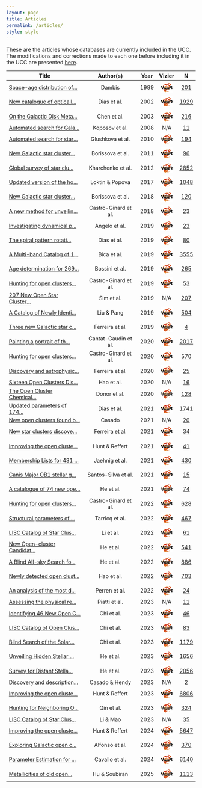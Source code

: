 ```yaml
---
layout: page
title: Articles
permalink: /articles/
style: style
---
```


These are the articles whose databases are currently included in the UCC. The
modifications and corrections made to each one before including it in the UCC
are presented <a data-umami-event="dbs_edits" href="/../dbs_edits">here</a>.

<!-- Begin table 1 -->

| Title | Author(s) | Year | Vizier | N |
| ---- | :---: | :--: | :----: | :-: |
| <a href="https://ui.adsabs.harvard.edu/abs/1999AstL...25....7D" target="_blank" title="Space-age distribution of young open clusters and observational selection">Space-age distribution of...</a> | Dambis | 1999 | <a href="https://vizier.cds.unistra.fr/viz-bin/VizieR?-source=1999AstL...25....7D" target="_blank"> <img src="/images/vizier.png " alt="Vizier url"></a> | [201](/tables/dbs/DAMBIS1999_table) |
| <a href="https://ui.adsabs.harvard.edu/abs/2002A%26A...389..871D" target="_blank" title="New catalogue of optically visible open clusters and candidates">New catalogue of opticall...</a> | Dias et al. | 2002 | <a href="https://vizier.cds.unistra.fr/viz-bin/VizieR?-source=2002A%26A...389..871D" target="_blank"> <img src="/images/vizier.png " alt="Vizier url"></a> | [1929](/tables/dbs/DIAS2002_table) |
| <a href="https://ui.adsabs.harvard.edu/abs/2003AJ....125.1397C" target="_blank" title="On the Galactic Disk Metallicity Distribution from Open Clusters. I. New Catalogs and Abundance Gradient">On the Galactic Disk Meta...</a> | Chen et al. | 2003 | <a href="https://vizier.cds.unistra.fr/viz-bin/VizieR?-source=2003AJ....125.1397C" target="_blank"> <img src="/images/vizier.png " alt="Vizier url"></a> | [216](/tables/dbs/CHEN2003_table) |
| <a href="https://ui.adsabs.harvard.edu/abs/2008A%26A...486..771K" target="_blank" title="Automated search for Galactic star clusters in large multiband surveys. I. Discovery of 15 new open clusters in the Galactic anticenter region">Automated search for Gala...</a> | Koposov et al. | 2008 | N/A | [11](/tables/dbs/KOPOSOV2008_table) |
| <a href="https://ui.adsabs.harvard.edu/abs/2010AstL...36...75G" target="_blank" title="Automated search for star clusters in large multiband surveys: II. Discovery and investigation of open clusters in the galactic plane">Automated search for star...</a> | Glushkova et al. | 2010 | <a href="https://vizier.cds.unistra.fr/viz-bin/VizieR?-source=2010AstL...36...75G" target="_blank"> <img src="/images/vizier.png " alt="Vizier url"></a> | [194](/tables/dbs/GLUSHKOVA2010_table) |
| <a href="https://ui.adsabs.harvard.edu/abs/2011A%26A...532A.131B" target="_blank" title="New Galactic star clusters discovered in the VVV survey">New Galactic star cluster...</a> | Borissova et al. | 2011 | <a href="https://vizier.cds.unistra.fr/viz-bin/VizieR?-source=2011A%26A...532A.131B" target="_blank"> <img src="/images/vizier.png " alt="Vizier url"></a> | [96](/tables/dbs/BORISSOVA2011_table) |
| <a href="https://ui.adsabs.harvard.edu/abs/2012A%26A...543A.156K" target="_blank" title="Global survey of star clusters in the Milky Way. I. The pipeline and fundamental parameters in the second quadrant">Global survey of star clu...</a> | Kharchenko et al. | 2012 | <a href="https://vizier.cds.unistra.fr/viz-bin/VizieR?-source=2012A%26A...543A.156K" target="_blank"> <img src="/images/vizier.png " alt="Vizier url"></a> | [2852](/tables/dbs/KHARCHENKO2012_table) |
| <a href="https://ui.adsabs.harvard.edu/abs/2017AstBu..72..257L" target="_blank" title="Updated version of the homogeneous catalog of open cluster parameters">Updated version of the ho...</a> | Loktin & Popova | 2017 | <a href="https://vizier.cds.unistra.fr/viz-bin/VizieR?-source=2017AstBu..72..257L" target="_blank"> <img src="/images/vizier.png " alt="Vizier url"></a> | [1048](/tables/dbs/LOKTIN2017_table) |
| <a href="https://ui.adsabs.harvard.edu/abs/2018MNRAS.481.3902B" target="_blank" title="New Galactic star clusters discovered in the disc area of the VVVX survey">New Galactic star cluster...</a> | Borissova et al. | 2018 | <a href="https://vizier.cds.unistra.fr/viz-bin/VizieR?-source=2018MNRAS.481.3902B" target="_blank"> <img src="/images/vizier.png " alt="Vizier url"></a> | [120](/tables/dbs/BORISSOVA2018_table) |
| <a href="https://ui.adsabs.harvard.edu/abs/2018A%26A...618A..59C" target="_blank" title="A new method for unveiling open clusters in Gaia. New nearby open clusters confirmed by DR2">A new method for unveilin...</a> | Castro-Ginard et al. | 2018 | <a href="https://vizier.cds.unistra.fr/viz-bin/VizieR?-source=2018A%26A...618A..59C" target="_blank"> <img src="/images/vizier.png " alt="Vizier url"></a> | [23](/tables/dbs/CASTRO2018_table) |
| <a href="https://ui.adsabs.harvard.edu/abs/2019A%26A...624A...8A" target="_blank" title="Investigating dynamical properties of evolved Galactic open clusters">Investigating dynamical p...</a> | Angelo et al. | 2019 | <a href="https://vizier.cds.unistra.fr/viz-bin/VizieR?-source=2019A%26A...624A...8A" target="_blank"> <img src="/images/vizier.png " alt="Vizier url"></a> | [23](/tables/dbs/ANGELO2019_table) |
| <a href="https://ui.adsabs.harvard.edu/abs/2019MNRAS.486.5726D" target="_blank" title="The spiral pattern rotation speed of the Galaxy and the corotation radius with Gaia DR2">The spiral pattern rotati...</a> | Dias et al. | 2019 | <a href="https://vizier.cds.unistra.fr/viz-bin/VizieR?-source=2019MNRAS.486.5726D" target="_blank"> <img src="/images/vizier.png " alt="Vizier url"></a> | [80](/tables/dbs/DIAS2019_table) |
| <a href="https://ui.adsabs.harvard.edu/abs/2019AJ....157...12B" target="_blank" title="A Multi-band Catalog of 10978 Star Clusters, Associations, and Candidates in the Milky Way">A Multi-band Catalog of 1...</a> | Bica et al. | 2019 | <a href="https://vizier.cds.unistra.fr/viz-bin/VizieR?-source=2019AJ....157...12B" target="_blank"> <img src="/images/vizier.png " alt="Vizier url"></a> | [3555](/tables/dbs/BICA2019_table) |
| <a href="https://ui.adsabs.harvard.edu/abs/2019A%26A...623A.108B" target="_blank" title="Age determination for 269 Gaia DR2 open clusters">Age determination for 269...</a> | Bossini et al. | 2019 | <a href="https://vizier.cds.unistra.fr/viz-bin/VizieR?-source=2019A%26A...623A.108B" target="_blank"> <img src="/images/vizier.png " alt="Vizier url"></a> | [265](/tables/dbs/BOSSINI2019_table) |
| <a href="https://ui.adsabs.harvard.edu/abs/2019A%26A...627A..35C" target="_blank" title="Hunting for open clusters in Gaia DR2: the Galactic anticentre">Hunting for open clusters...</a> | Castro-Ginard et al. | 2019 | <a href="https://vizier.cds.unistra.fr/viz-bin/VizieR?-source=2019A%26A...627A..35C" target="_blank"> <img src="/images/vizier.png " alt="Vizier url"></a> | [53](/tables/dbs/CASTRO2019_table) |
| <a href="https://ui.adsabs.harvard.edu/abs/2019JKAS...52..145S" target="_blank" title="207 New Open Star Clusters within 1 kpc from Gaia Data Release 2">207 New Open Star Cluster...</a> | Sim et al. | 2019 | N/A | [207](/tables/dbs/SIM2019_table) |
| <a href="https://ui.adsabs.harvard.edu/abs/2019ApJS..245...32L" target="_blank" title="A Catalog of Newly Identified Star Clusters in Gaia DR2">A Catalog of Newly Identi...</a> | Liu & Pang | 2019 | <a href="https://vizier.cds.unistra.fr/viz-bin/VizieR?-source=2019ApJS..245...32L" target="_blank"> <img src="/images/vizier.png " alt="Vizier url"></a> | [504](/tables/dbs/LIUPANG2019_table) |
| <a href="https://ui.adsabs.harvard.edu/abs/2019MNRAS.483.5508F" target="_blank" title="Three new Galactic star clusters discovered in the field of the open cluster NGC 5999 with Gaia DR2">Three new Galactic star c...</a> | Ferreira et al. | 2019 | <a href="https://vizier.cds.unistra.fr/viz-bin/VizieR?-source=2019MNRAS.483.5508F" target="_blank"> <img src="/images/vizier.png " alt="Vizier url"></a> | [4](/tables/dbs/FERREIRA2019_table) |
| <a href="https://ui.adsabs.harvard.edu/abs/2020A%26A...640A...1C" target="_blank" title="Painting a portrait of the Galactic disc with its stellar clusters">Painting a portrait of th...</a> | Cantat-Gaudin et al. | 2020 | <a href="https://vizier.cds.unistra.fr/viz-bin/VizieR?-source=2020A%26A...640A...1C" target="_blank"> <img src="/images/vizier.png " alt="Vizier url"></a> | [2017](/tables/dbs/CANTAT2020_table) |
| <a href="https://ui.adsabs.harvard.edu/abs/2020A%26A...635A..45C" target="_blank" title="Hunting for open clusters in Gaia DR2: 582 new open clusters in the Galactic disc">Hunting for open clusters...</a> | Castro-Ginard et al. | 2020 | <a href="https://vizier.cds.unistra.fr/viz-bin/VizieR?-source=2020A%26A...635A..45C" target="_blank"> <img src="/images/vizier.png " alt="Vizier url"></a> | [570](/tables/dbs/CASTRO2020_table) |
| <a href="https://ui.adsabs.harvard.edu/abs/2020MNRAS.496.2021F" target="_blank" title="Discovery and astrophysical properties of Galactic open clusters in dense stellar fields using Gaia DR2">Discovery and astrophysic...</a> | Ferreira et al. | 2020 | <a href="https://vizier.cds.unistra.fr/viz-bin/VizieR?-source=2020MNRAS.496.2021F" target="_blank"> <img src="/images/vizier.png " alt="Vizier url"></a> | [25](/tables/dbs/FERREIRA2020_table) |
| <a href="https://ui.adsabs.harvard.edu/abs/2020PASP..132c4502H" target="_blank" title="Sixteen Open Clusters Discovered with Sample-based Clustering Search of Gaia DR2">Sixteen Open Clusters Dis...</a> | Hao et al. | 2020 | N/A | [16](/tables/dbs/HAO2020_table) |
| <a href="https://ui.adsabs.harvard.edu/abs/2020AJ....159..199D" target="_blank" title="The Open Cluster Chemical Abundances and Mapping Survey. IV. Abundances for 128 Open Clusters Using SDSS/APOGEE DR16">The Open Cluster Chemical...</a> | Donor et al. | 2020 | <a href="https://vizier.cds.unistra.fr/viz-bin/VizieR?-source=2020AJ....159..199D" target="_blank"> <img src="/images/vizier.png " alt="Vizier url"></a> | [128](/tables/dbs/DONOR2020_table) |
| <a href="https://ui.adsabs.harvard.edu/abs/2021MNRAS.504..356D" target="_blank" title="Updated parameters of 1743 open clusters based on Gaia DR2">Updated parameters of 174...</a> | Dias et al. | 2021 | <a href="https://vizier.cds.unistra.fr/viz-bin/VizieR?-source=2021MNRAS.504..356D" target="_blank"> <img src="/images/vizier.png " alt="Vizier url"></a> | [1741](/tables/dbs/DIAS2021_table) |
| <a href="https://ui.adsabs.harvard.edu/abs/2021RAA....21..117C" target="_blank" title="New open clusters found by manual mining of data based on Gaia DR2">New open clusters found b...</a> | Casado | 2021 | N/A | [20](/tables/dbs/CASADO2021_table) |
| <a href="https://ui.adsabs.harvard.edu/abs/2021MNRAS.502L..90F" target="_blank" title="New star clusters discovered towards the Galactic bulge direction using Gaia DR2">New star clusters discove...</a> | Ferreira et al. | 2021 | <a href="https://vizier.cds.unistra.fr/viz-bin/VizieR?-source=2021MNRAS.502L..90F" target="_blank"> <img src="/images/vizier.png " alt="Vizier url"></a> | [34](/tables/dbs/FERREIRA2021_table) |
| <a href="https://ui.adsabs.harvard.edu/abs/2021A%26A...646A.104H" target="_blank" title="Improving the open cluster census. I. Comparison of clustering algorithms applied to Gaia DR2 data">Improving the open cluste...</a> | Hunt & Reffert | 2021 | <a href="https://vizier.cds.unistra.fr/viz-bin/VizieR?-source=2021A%26A...646A.104H" target="_blank"> <img src="/images/vizier.png " alt="Vizier url"></a> | [41](/tables/dbs/HUNT2021_table) |
| <a href="https://ui.adsabs.harvard.edu/abs/2021ApJ...923..129J" target="_blank" title="Membership Lists for 431 Open Clusters in Gaia DR2 Using Extreme Deconvolution Gaussian Mixture Models">Membership Lists for 431 ...</a> | Jaehnig et al. | 2021 | <a href="https://vizier.cds.unistra.fr/viz-bin/VizieR?-source=2021ApJ...923..129J" target="_blank"> <img src="/images/vizier.png " alt="Vizier url"></a> | [430](/tables/dbs/JAEHNIG2021_table) |
| <a href="https://ui.adsabs.harvard.edu/abs/2021MNRAS.508.1033S" target="_blank" title="Canis Major OB1 stellar group contents revealed by Gaia">Canis Major OB1 stellar g...</a> | Santos-Silva et al. | 2021 | <a href="https://vizier.cds.unistra.fr/viz-bin/VizieR?-source=2021MNRAS.508.1033S" target="_blank"> <img src="/images/vizier.png " alt="Vizier url"></a> | [15](/tables/dbs/SANTOS2021_table) |
| <a href="https://ui.adsabs.harvard.edu/abs/2021RAA....21...93H" target="_blank" title="A catalogue of 74 new open clusters found in Gaia Data-Release 2">A catalogue of 74 new ope...</a> | He et al. | 2021 | <a href="https://vizier.cds.unistra.fr/viz-bin/VizieR?-source=2021RAA....21...93H" target="_blank"> <img src="/images/vizier.png " alt="Vizier url"></a> | [74](/tables/dbs/HE2021_table) |
| <a href="https://ui.adsabs.harvard.edu/abs/2022A%26A...661A.118C" target="_blank" title="Hunting for open clusters in Gaia EDR3: 628 new open clusters found with OCfinder">Hunting for open clusters...</a> | Castro-Ginard et al. | 2022 | <a href="https://vizier.cds.unistra.fr/viz-bin/VizieR?-source=2022A%26A...661A.118C" target="_blank"> <img src="/images/vizier.png " alt="Vizier url"></a> | [628](/tables/dbs/CASTRO2022_table) |
| <a href="https://ui.adsabs.harvard.edu/abs/2022A%26A...659A..59T" target="_blank" title="Structural parameters of 389 local open clusters">Structural parameters of ...</a> | Tarricq et al. | 2022 | <a href="https://vizier.cds.unistra.fr/viz-bin/VizieR?-source=2022A%26A...659A..59T" target="_blank"> <img src="/images/vizier.png " alt="Vizier url"></a> | [467](/tables/dbs/TARRICQ2022_table) |
| <a href="https://ui.adsabs.harvard.edu/abs/2022ApJS..259...19L" target="_blank" title="LISC Catalog of Star Clusters. I. Galactic Disk Clusters in Gaia EDR3">LISC Catalog of Star Clus...</a> | Li et al. | 2022 | <a href="https://vizier.cds.unistra.fr/viz-bin/VizieR?-source=2022ApJS..259...19L" target="_blank"> <img src="/images/vizier.png " alt="Vizier url"></a> | [61](/tables/dbs/LI2022_table) |
| <a href="https://ui.adsabs.harvard.edu/abs/2022ApJS..260....8H" target="_blank" title="New Open-cluster Candidates Found in the Galactic Disk Using Gaia DR2/EDR3 Data">New Open-cluster Candidat...</a> | He et al. | 2022 | <a href="https://vizier.cds.unistra.fr/viz-bin/VizieR?-source=2022ApJS..260....8H" target="_blank"> <img src="/images/vizier.png " alt="Vizier url"></a> | [541](/tables/dbs/HE2022_table) |
| <a href="https://ui.adsabs.harvard.edu/abs/2022ApJS..262....7H" target="_blank" title="A Blind All-sky Search for Star Clusters in Gaia EDR3: 886 Clusters within 1.2 kpc of the Sun">A Blind All-sky Search fo...</a> | He et al. | 2022 | <a href="https://vizier.cds.unistra.fr/viz-bin/VizieR?-source=2022ApJS..262....7H" target="_blank"> <img src="/images/vizier.png " alt="Vizier url"></a> | [886](/tables/dbs/HE2022_1_table) |
| <a href="https://ui.adsabs.harvard.edu/abs/2022A%26A...660A...4H" target="_blank" title="Newly detected open clusters in the Galactic disk using Gaia EDR3">Newly detected open clust...</a> | Hao et al. | 2022 | <a href="https://vizier.cds.unistra.fr/viz-bin/VizieR?-source=2022A%26A...660A...4H" target="_blank"> <img src="/images/vizier.png " alt="Vizier url"></a> | [703](/tables/dbs/HAO2022_table) |
| <a href="https://ui.adsabs.harvard.edu/abs/2022A%26A...663A.131P" target="_blank" title="An analysis of the most distant cataloged open clusters. Re-assessing fundamental parameters with Gaia EDR3 and ASteCA">An analysis of the most d...</a> | Perren et al. | 2022 | <a href="https://vizier.cds.unistra.fr/viz-bin/VizieR?-source=2022A%26A...663A.131P" target="_blank"> <img src="/images/vizier.png " alt="Vizier url"></a> | [24](/tables/dbs/PERREN2022_table) |
| <a href="https://ui.adsabs.harvard.edu/abs/2023MNRAS.518.6216P" target="_blank" title="Assessing the physical reality of Milky Way open cluster candidates">Assessing the physical re...</a> | Piatti et al. | 2023 | N/A | [11](/tables/dbs/PIATTI2023_table) |
| <a href="https://ui.adsabs.harvard.edu/abs/2023ApJS..265...20C" target="_blank" title="Identifying 46 New Open Cluster Candidates in Gaia EDR3 Using a Hybrid pyUPMASK and Random Forest Method">Identifying 46 New Open C...</a> | Chi et al. | 2023 | <a href="https://vizier.cds.unistra.fr/viz-bin/VizieR?-source=2023ApJS..265...20C" target="_blank"> <img src="/images/vizier.png " alt="Vizier url"></a> | [46](/tables/dbs/CHI2023_table) |
| <a href="https://ui.adsabs.harvard.edu/abs/2023RAA....23f5008C" target="_blank" title="LISC Catalog of Open Clusters III. 83 Newly Found Galactic Disk Open Clusters Using Gaia EDR3">LISC Catalog of Open Clus...</a> | Chi et al. | 2023 | <a href="https://vizier.cds.unistra.fr/viz-bin/VizieR?-source=2023RAA....23f5008C" target="_blank"> <img src="/images/vizier.png " alt="Vizier url"></a> | [83](/tables/dbs/CHI2023_1_table) |
| <a href="https://ui.adsabs.harvard.edu/abs/2023ApJS..266...36C" target="_blank" title="Blind Search of the Solar Neighborhood Galactic Disk within 5 kpc: 1179 New Star Clusters Found in Gaia DR3">Blind Search of the Solar...</a> | Chi et al. | 2023 | <a href="https://vizier.cds.unistra.fr/viz-bin/VizieR?-source=2023ApJS..266...36C" target="_blank"> <img src="/images/vizier.png " alt="Vizier url"></a> | [1179](/tables/dbs/CHI2023_2_table) |
| <a href="https://ui.adsabs.harvard.edu/abs/2023ApJS..264....8H" target="_blank" title="Unveiling Hidden Stellar Aggregates in the Milky Way: 1656 New Star Clusters Found in Gaia EDR3">Unveiling Hidden Stellar ...</a> | He et al. | 2023 | <a href="https://vizier.cds.unistra.fr/viz-bin/VizieR?-source=2023ApJS..264....8H" target="_blank"> <img src="/images/vizier.png " alt="Vizier url"></a> | [1656](/tables/dbs/HE2023_table) |
| <a href="https://ui.adsabs.harvard.edu/abs/2023ApJS..267...34H" target="_blank" title="Survey for Distant Stellar Aggregates in the Galactic Disk: Detecting 2000 Star Clusters and Candidates, along with the Dwarf Galaxy IC 10">Survey for Distant Stella...</a> | He et al. | 2023 | <a href="https://vizier.cds.unistra.fr/viz-bin/VizieR?-source=2023ApJS..267...34H" target="_blank"> <img src="/images/vizier.png " alt="Vizier url"></a> | [2056](/tables/dbs/HE2023_1_table) |
| <a href="https://ui.adsabs.harvard.edu/abs/2023MNRAS.521.1399C" target="_blank" title="Discovery and description of two young open clusters in the primordial group of NGC 6871">Discovery and description...</a> | Casado & Hendy | 2023 | N/A | [2](/tables/dbs/CASADOHENDY2023_table) |
| <a href="https://ui.adsabs.harvard.edu/abs/2023A%26A...673A.114H" target="_blank" title="Improving the open cluster census. II. An all-sky cluster catalogue with Gaia DR3">Improving the open cluste...</a> | Hunt & Reffert | 2023 | <a href="https://vizier.cds.unistra.fr/viz-bin/VizieR?-source=2023A%26A...673A.114H" target="_blank"> <img src="/images/vizier.png " alt="Vizier url"></a> | [6806](/tables/dbs/HUNT2023_table) |
| <a href="https://ui.adsabs.harvard.edu/abs/2023ApJS..265...12Q" target="_blank" title="Hunting for Neighboring Open Clusters with Gaia DR3: 101 New Open Clusters within 500 pc">Hunting for Neighboring O...</a> | Qin et al. | 2023 | <a href="https://vizier.cds.unistra.fr/viz-bin/VizieR?-source=2023ApJS..265...12Q" target="_blank"> <img src="/images/vizier.png " alt="Vizier url"></a> | [324](/tables/dbs/QIN2023_table) |
| <a href="https://ui.adsabs.harvard.edu/abs/2023ApJS..265....3L" target="_blank" title="LISC Catalog of Star Clusters. II. High Galactic Latitude Open Clusters in Gaia EDR3">LISC Catalog of Star Clus...</a> | Li & Mao | 2023 | N/A | [35](/tables/dbs/LI2023_table) |
| <a href="https://ui.adsabs.harvard.edu/abs/2024A%26A...686A..42H" target="_blank" title="Improving the open cluster census. III. Using cluster masses, radii, and dynamics to create a cleaned open cluster catalogue">Improving the open cluste...</a> | Hunt & Reffert | 2024 | <a href="https://vizier.cds.unistra.fr/viz-bin/VizieR?-source=2024A%26A...686A..42H" target="_blank"> <img src="/images/vizier.png " alt="Vizier url"></a> | [5647](/tables/dbs/HUNT2024_table) |
| <a href="https://ui.adsabs.harvard.edu/abs/2024A%26A...689A..18A" target="_blank" title="Exploring Galactic open clusters with Gaia: I. An examination in the first kiloparsec">Exploring Galactic open c...</a> | Alfonso et al. | 2024 | <a href="https://vizier.cds.unistra.fr/viz-bin/VizieR?-source=2024A%26A...689A..18A" target="_blank"> <img src="/images/vizier.png " alt="Vizier url"></a> | [370](/tables/dbs/ALFONSO2024_table) |
| <a href="https://ui.adsabs.harvard.edu/abs/2024AJ....167...12C" target="_blank" title="Parameter Estimation for Open Clusters using an Artificial Neural Network with a QuadTree-based Feature Extractor">Parameter Estimation for ...</a> | Cavallo et al. | 2024 | <a href="https://vizier.cds.unistra.fr/viz-bin/VizieR?-source=2024AJ....167...12C" target="_blank"> <img src="/images/vizier.png " alt="Vizier url"></a> | [6140](/tables/dbs/CAVALLO2024_table) |
| <a href="https://ui.adsabs.harvard.edu/abs/2025A%26A...699A.246H" target="_blank" title="Metallicities of old open clusters: A new Galactic map">Metallicities of old open...</a> | Hu & Soubiran | 2025 | <a href="https://vizier.cds.unistra.fr/viz-bin/VizieR?-source=2025A%26A...699A.246H" target="_blank"> <img src="/images/vizier.png " alt="Vizier url"></a> | [1113](/tables/dbs/HU2025_table) |

<!-- End table 1 -->


<script type="module">
import { enableTableSorting } from '{{ site.baseurl }}/scripts/table-sorting.js';
document.querySelectorAll("table").forEach(table => {
  enableTableSorting(table);
});
</script>